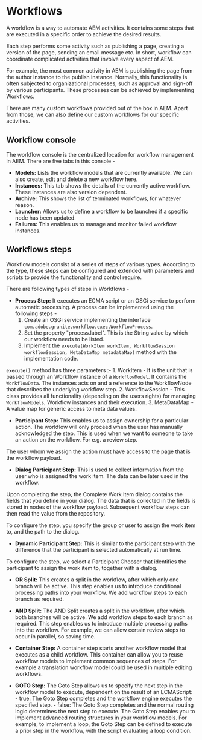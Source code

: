 # Workflows

A workflow is a way to automate AEM activities. It contains some steps that are executed in a specific order to 
achieve the desired results.

Each step performs some activity such as publishing a page, creating a version of the page, sending an email message 
etc. In short, workflow can coordinate complicated activities that involve every aspect of AEM.

For example, the most common activity in AEM is publishing the page from the author instance to the publish instance.
 Normally, this functionality is often subjected to organizational processes, such as approval and sign-off by 
 various participants. These processes can be achieved by implementing Workflows.
 
There are many custom workflows provided out of the box in AEM. Apart from those, we can also define our custom 
workflows for our specific activities.


## Workflow console

The workflow console is the centralized location for workflow management in AEM. There are five tabs in this 
console - 

- **Models:** Lists the workflow models that are currently available. We can also create, edit and delete a new workflow here.
- **Instances:** This tab shows the details of the currently active workflow. These instances are also version dependent.
- **Archive:** This shows the list of terminated workflows, for whatever reason.
- **Launcher:** Allows us to define a workflow to be launched if a specific node has been updated.
- **Failures:** This enables us to manage and monitor failed workflow instances.


## Workflows steps

Workflow models consist of a series of steps of various types. According to the type, these steps can be configured 
and extended with parameters and scripts to provide the functionality and control require. 

There are following types of steps in Workflows - 

- **Process Step:** It executes an ECMA script or an OSGi service to perform automatic processing. A process can be 
implemented using the following steps - 
    1. Create an OSGi service implementing the interface `com.adobe.granite.workflow.exec.WorkflowProcess`.
    2. Set the property "process.label". This is the String value by which our workflow needs to be listed.
    3. Implement the `execute(WorkItem workItem, WorkflowSession workflowSession, MetaDataMap metadataMap)` method with the implementation code.
    
`execute()` method has three parameters :-
    1. WorkItem - It is the unit that is passed through an Workflow instance of a `WorkflowModel`. It contains the 
      `WorkflowData`. The instances acts on and a reference to the WorkflowNode that describes the underlying 
      workflow step. 
    2. WorkflowSession - This class provides all functionality (depending on the users rights) for managing `WorkflowModels`, 
       Workflow instances and their execution.
    3. MetaDataMap - A value map for generic access to meta data values.
    
- **Participant Step:** This enables us to assign ownership for a particular action. The workflow will only proceed 
when the user has manually acknowledged the step. This is used when we want to someone to take an action on the 
workflow. For e.g. a review step.

The user whom we assign the action must have access to the page that is the workflow payload.

- **Dialog Participant Step:** This is used to collect information from the user who is assigned the work item. The 
data can be later used in the workflow. 

Upon completing the step, the Complete Work Item dialog contains the fields that you define in your dialog. The data that 
is collected in the fields is stored in nodes of the workflow payload. Subsequent workflow steps can then read the value 
from the repository.

To configure the step, you specify the group or user to assign the work item to, and the path to the dialog.

- **Dynamic Participant Step:** This is similar to the participant step with the difference that the participant is 
selected automatically at run time. 

To configure the step, we select a Participant Chooser that identifies the participant to assign the work item to, 
together with a dialog.

- **OR Split:** This creates a split in the workflow, after which only one branch will be active. This step enables us
 to introduce conditional processing paths into your workflow. We add workflow steps to each branch as required.
 
- **AND Split:** The AND Split creates a split in the workflow, after which both branches will be active. We add 
workflow steps to each branch as required. This step enables us to introduce multiple processing paths into the 
workflow. For example, we can allow certain review steps to occur in parallel, so saving time.

- **Container Step:** A container step starts another workflow model that executes as a child workflow.
This container can allow you to reuse workflow models to implement common sequences of steps. For example a translation 
workflow model could be used in multiple editing workflows.

- **GOTO Step:** The Goto Step allows us to specify the next step in the workflow model to execute, dependent on the 
result of an ECMAScript:
      - true: The Goto Step completes and the workflow engine executes the specified step.
      - false: The Goto Step completes and the normal routing logic determines the next step to execute.
The Goto Step enables you to implement advanced routing structures in your workflow models. 
For example, to implement a loop, the Goto Step can be defined to execute a prior step in the workflow, with the script 
evaluating a loop condition.